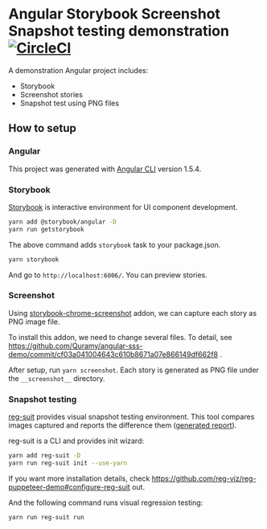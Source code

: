 # Angular Storybook Screenshot Snapshot testing demonstration [![CircleCI](https://circleci.com/gh/Quramy/angular-sss-demo.svg?style=svg)](https://circleci.com/gh/Quramy/angular-sss-demo)

A demonstration Angular project includes:

- Storybook
- Screenshot stories
- Snapshot test using PNG files

## How to setup

### Angular
This project was generated with [Angular CLI](https://github.com/angular/angular-cli) version 1.5.4.

### Storybook

[Storybook](https://storybook.js.org/) is interactive environment for UI component development.

```sh
yarn add @storybook/angular -D
yarn run getstorybook
```

The above command adds `storybook` task to your package.json.

```sh
yarn storybook
```

And go to `http://localhost:6006/`. You can preview stories.

### Screenshot
Using [storybook-chrome-screenshot](https://github.com/tsuyoshiwada/storybook-chrome-screenshot) addon, we can capture each story as PNG image file.

To install this addon, we need to change several files. 
To detail, see https://github.com/Quramy/angular-sss-demo/commit/cf03a041004643c610b8671a07e866149df662f8 .

After setup, run `yarn screenshot`. Each story is generated as PNG file under the `__screenshot__` directory.

### Snapshot testing
[reg-suit](https://reg-viz.github.io/reg-suit/) provides visual snapshot testing environment.
This tool compares images captured and reports the difference them ([generated report](https://reg-publish-bucket-e4c131e5-5128-47aa-8bd0-c9b4456c7618.s3.amazonaws.com/a4068effae2fd0caebbb5e490a01b47d5aa1669b/index.html)).

reg-suit is a CLI and provides init wizard:

```sh
yarn add reg-suit -D
yarn run reg-suit init --use-yarn
```

If you want more installation details, check https://github.com/reg-viz/reg-puppeteer-demo#configure-reg-suit out.

And the following command runs visual regression testing:

```sh
yarn run reg-suit run
```
